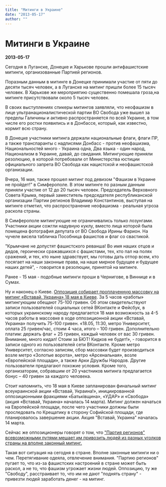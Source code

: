 ```yaml
---
title: "Митинги в Украине"
date: "2013-05-17"
author: ""
---
```


# Митинги в Украине

**2013-05-17** 

Сегодня в Луганске, Донецке и Харькове прошли антифашистские митинги, организованные Партией регионов.

Поразным данным в митинге в Донецке принимали участие от пяти до десяти тысяч человек, а в Луганске на митинг пришли более 15 тысяч человек. В Харькове же мероприятию существенно помешала гроза,на митинге присутствовали около 5 тысяч человек.

В своих выступлениях спикеры митингов заявляли, что неофашизм в лице ультранационалистической партии ВО Свобода уже вышел за пределы Галичины и активно распространяется по всей Украине, в том числе его ростки появились и в Донбассе, который, как известно, кормит всю страну.

В Донецке участники митинга держали национальные флаги, флаги ПР, а также транспаранты с надписями Донбасс - против неофашизма, Национальностей много - Украина одна, Два языка - один народ, Национализм в Украине, давай, до свидания. Митингующие приняли резолюцию, в которой потребовали от Министерства юстиции официального запрета ВО Свобода как нацистской и неофашистской организации.

Вчера, 16 мая, также прошел митинг под девизом "Фашизм в Украине не пройдет!" в Симферополе. В этом митинге по разным данным приняли участие от 12 до 20 тысяч человек. Председатель Верховного Совета Крыма, первый заместитель председателя республиканской организации Партии регионов Владимир Константинов, выступая на митинге отметил, что распространение неофашизма - реальная угроза раскола страны.

В Симферополе митингующие не ограничивались только лозунгами. Участники акции сожгли надувную куклу, вместо лица которой была помещена фотография депутата от ВО Свобода Ирины Фарион. На чучеле висела табличка Пособница фашистов и флаг со свастикой.

"Крымчане не допустят фашистского реванша! Во имя наших отцов и дедов, героически сражавшихся с фашистами, тех, кто пал на полях сражений, и тех, кто ныне здравствует, мы готовы дать отпор всем, кто посягает на наши законные права, на наше мирное будущее и будущее наших детей", - говорится в резолюции, принятой на митинге.

Ранее - 15 мая - подобные митинги проши в Чернигове, в Виннице и в Сумах.

Ну и наконец о Киеве. [Оппозиция собирает проплаченную массовку на митинг «Вставай, Украина» 18 мая в Киеве](http://www.aif.ua/politic/news/58292). За 5 часов «работы» митингующим обещают 75-100 гривен. Об этом свидетельствуют записи пользователей социальных сетей ВКонтакте и Фейсбук, в которых украинскому народу предлагается 18 мая возможность за 4-5 часов работы в массовке в ходе оппозиционной акции «Вставай, Украина» получить 75-100 гривен. «18.05, 11:30, метро Университет, оплата 25 гривен/час, стоим 4 часа, итого – 100 гривен. Дополнительно платим: держать флаг + 25 гривен, каждый человек от вас 30 гривен. Внимание, много кидал! Стоим за БЮТ! Кидков не будет!», - говорится в записи одного из пользователей сети ВКонтакте. Кроме метро Университет, согласно записям, сбор массовки будет производиться возле метро «Золотые ворота», метро «Арсенальная», возле «Европейской площади», а также Арки Дружбы Народов. Другие пользователи предлагают похожие условия. Кроме того, организаторам, собравшим от 20 участников митинга предлагается бонус – 40 гривен за каждого человека.

Стоит напомнить, что 18 мая в Киеве запланирован финальный митинг всеукраинской акции «Вставай, Украина!», инициированной оппозиционными фракциями «Батьківщина», «УДАР» и «Свобода» (акция «Вставай, Украина» началась 14 марта). Митинг должен начаться на Европейской площади, после чего участники должны были проследовать по Крещатику в сторону Софийской площади, где планировалось завершение акции. Акция "Вставай, Украина" началась 14 марта.

Сейчас же оппозиционеры говорят о том, что ["Партия регионов" всевозможными путями мешает им привозить людей из разных уголков страны на вполне законный митинг. ](http://korrespondent.net/ukraine/politics/1559875-svoboda-vlast-prepyatstvuet-organizacii-i-podgotovke-mitinga-vstavaj-ukraina)

Такая вот ситуация на сегодня в стране. Вполне законные митинги ни о чем. Перетягивание одеяла, отвлечение внимания. "Партию регионов" пугает то, что из-за фашистских настроений в стране может быть раскол, а не то, что фашизм угрожает жизни людей. Оппозицию, ту же "Свободу", расстраивает то, что им не дают "поднять страну" - привезти людей заработать денег - на митинг.